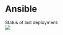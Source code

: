 # Ansible

Status of last deployment:<br>
<img src="https://github.com/kraken194/Ansible/workflows/Test_Ansible/badge.svg?branch=main"><br>
